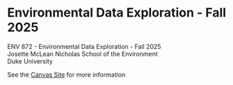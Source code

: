 # Environmental Data Exploration - Fall 2025
ENV 872 - Environmental Data Exploration - Fall 2025  
Josette McLean
Nicholas School of the Environment  
Duke University  

See the [Canvas Site](https://canvas.duke.edu/courses/62351) for more information
